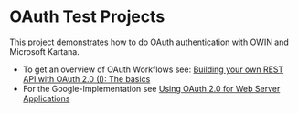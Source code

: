# OAuth Test Projects

This project demonstrates how to do OAuth authentication with OWIN and Microsoft Kartana. 

* To get an overview of OAuth Workflows see: [Building your own REST API with OAuth 2.0 (I): The basics](https://digitalleaves.com/blog/2014/05/building-your-own-rest-api-with-oauth-2-0-i-the-basics/)
* For the Google-Implementation see [Using OAuth 2.0 for Web Server Applications](https://developers.google.com/identity/protocols/OAuth2WebServer#overview)